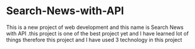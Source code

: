 # Search-News-with-API
This is  a  new project of web development and this name is Search News with API .this project is one of the best project yet and I have learned lot of things  therefore this project and I have used 3 technology in this project 
